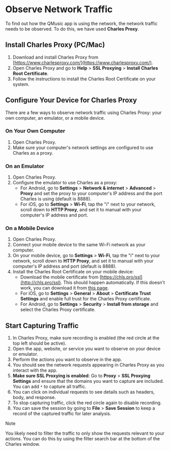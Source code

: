 # Observe Network Traffic
To find out how the QMusic app is using the network, the network traffic needs to be observed.
To do this, we have used **Charles Proxy**.

## Install Charles Proxy (PC/Mac)
1. Download and install Charles Proxy from [https://www.charlesproxy.com/](https://www.charlesproxy.com/).
2. Open Charles Proxy and go to **Help** > **SSL Proxying** > **Install Charles Root Certificate**.
3. Follow the instructions to install the Charles Root Certificate on your system.

## Configure Your Device for Charles Proxy
There are a few ways to observe network traffic using Charles Proxy: your own computer, an emulator, or a mobile device.

### On Your Own Computer
1. Open Charles Proxy.
2. Make sure your computer's network settings are configured to use Charles as a proxy.

### On an Emulator
1. Open Charles Proxy.
2. Configure the emulator to use Charles as a proxy:
   - For Android, go to **Settings** > **Network & internet** > **Advanced** > **Proxy** and set the proxy to your computer's IP address and the port Charles is using (default is 8888).
   - For iOS, go to **Settings** > **Wi-Fi**, tap the "i" next to your network, scroll down to **HTTP Proxy**, and set it to manual with your computer's IP address and port.

### On a Mobile Device
1. Open Charles Proxy.
2. Connect your mobile device to the same Wi-Fi network as your computer.
3. On your mobile device, go to **Settings** > **Wi-Fi**, tap the "i" next to your network, scroll down to **HTTP Proxy**, and set it to manual with your computer's IP address and port (default is 8888).
4. Install the Charles Root Certificate on your mobile device: 
   - Download the mobile certificate from [https://chls.pro/ssl](http://chls.pro/ssl). This should happen automatically. If this doesn't work, you can download it from [this page](./assets/charles-proxy-ssl-proxying-certificate.pem).
   - For iOS, go to **Settings** > **General** > **About** > **Certificate Trust Settings** and enable full trust for the Charles Proxy certificate.
   - For Android, go to **Settings** > **Security** > **Install from storage** and select the Charles Proxy certificate.

## Start Capturing Traffic
1. In Charles Proxy, make sure recording is enabled (the red circle at the top left should be active).
2. Open the app, website, or service you want to observe on your device or emulator.
3. Perform the actions you want to observe in the app.
4. You should see the network requests appearing in Charles Proxy as you interact with the app.
5. **Make sure SSL Proxying is enabled**: Go to **Proxy** > **SSL Proxying Settings** and ensure that the domains you want to capture are included. You can add `*` to capture all traffic.
6. You can click on individual requests to see details such as headers, body, and response.
7. To stop capturing traffic, click the red circle again to disable recording.
8. You can save the session by going to **File** > **Save Session** to keep a record of the captured traffic for later analysis.

> [!NOTE]
> You likely need to filter the traffic to only show the requests relevant to your actions.
> You can do this by using the filter search bar at the bottom of the Charles window.